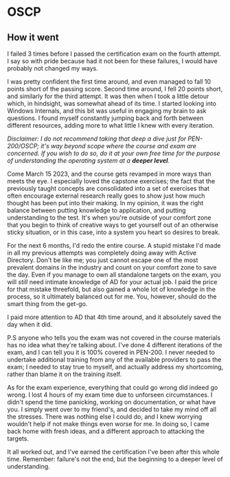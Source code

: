 # OSCP

## How it went

I failed 3 times before I passed the certification exam on the fourth attempt. I say so with pride because had it not been for these failures, I would have probably not changed my ways.

I was pretty confident the first time around, and even managed to fall 10 points short of the passing score. Second time around, I fell 20 points short, and similarly for the third attempt. It was then when I took a little detour which, in hindsight, was somewhat ahead of its time. I started looking into Windows Internals, and this bit was useful in engaging my brain to ask questions. I found myself constantly jumping back and forth between different resources, adding more to what little I knew with every iteration.

<div class="warning">
<em>Disclaimer: I do not recommend taking that deep a dive just for PEN-200/OSCP; it's way beyond scope where the course and exam are concerned. If you wish to do so, do it at your own free time for the purpose of understanding the operating system at a <strong>deeper level</strong>.</em>
</div>

Come March 15 2023, and the course gets revamped in more ways than meets the eye. I especially loved the capstone exercises; the fact that the previously taught concepts are consolidated into a set of exercises that often encourage external research really goes to show just how much thought has been put into their making. In my opinion, it was the right balance between putting knowledge to application, and putting understanding to the test. It's when you're outside of your comfort zone that you begin to think of creative ways to get yourself out of an otherwise sticky situation, or in this case, into a system you heart so desires to break.

For the next 6 months, I'd redo the entire course. A stupid mistake I'd made in all my previous attempts was completely doing away with Active Directory. Don't be like me; you just cannot escape one of the most prevalent domains in the industry and count on your comfort zone to save the day. Even if you manage to own all standalone targets on the exam, you will _still_ need intimate knowledge of AD for your actual job. I paid the price for that mistake threefold, but also gained a whole lot of knowledge in the process, so it ultimately balanced out for me. You, however, should do the smart thing from the get-go.

I paid more attention to AD that 4th time around, and it absolutely saved the day when it did.

P.S anyone who tells you the exam was not covered in the course materials has no idea what they're talking about. I've done 4 different iterations of the exam, and I can tell you it is 100% covered in PEN-200. I never needed to undertake additional training from any of the available providers to pass the exam; I needed to stay true to myself, and actually address my shortcoming, rather than blame it on the training itself.

As for the exam experience, everything that could go wrong did indeed go wrong. I lost 4 hours of my exam time due to unforseen circumstances. I didn't spend the time panicking, working on documentation, or what have you. I simply went over to my friend's, and decided to take my mind off all the stresses. There was nothing else I could do, and I knew worrying wouldn't help if not make things even worse for me. In doing so, I came back home with fresh ideas, and a different approach to attacking the targets.

It all worked out, and I've earned the certification I've been after this whole time. Remember: failure's not the end, but the beginning to a deeper level of understanding.
